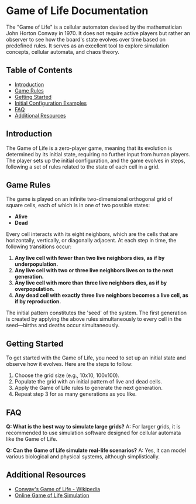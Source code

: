 # Game of Life Documentation

The "Game of Life" is a cellular automaton devised by the mathematician John Horton Conway in 1970. It does not require active players but rather an observer to see how the board's state evolves over time based on predefined rules. It serves as an excellent tool to explore simulation concepts, cellular automata, and chaos theory.

## Table of Contents

- [Introduction](#introduction)
- [Game Rules](#game-rules)
- [Getting Started](#getting-started)
- [Initial Configuration Examples](#initial-configuration-examples)
- [FAQ](#faq)
- [Additional Resources](#additional-resources)

## Introduction

The Game of Life is a zero-player game, meaning that its evolution is determined by its initial state, requiring no further input from human players. The player sets up the initial configuration, and the game evolves in steps, following a set of rules related to the state of each cell in a grid.

## Game Rules

The game is played on an infinite two-dimensional orthogonal grid of square cells, each of which is in one of two possible states:
- **Alive**
- **Dead**

Every cell interacts with its eight neighbors, which are the cells that are horizontally, vertically, or diagonally adjacent. At each step in time, the following transitions occur:

1. **Any live cell with fewer than two live neighbors dies, as if by underpopulation.**
2. **Any live cell with two or three live neighbors lives on to the next generation.**
3. **Any live cell with more than three live neighbors dies, as if by overpopulation.**
4. **Any dead cell with exactly three live neighbors becomes a live cell, as if by reproduction.**

The initial pattern constitutes the 'seed' of the system. The first generation is created by applying the above rules simultaneously to every cell in the seed—births and deaths occur simultaneously.

## Getting Started

To get started with the Game of Life, you need to set up an initial state and observe how it evolves. Here are the steps to follow:

1. Choose the grid size (e.g., 10x10, 100x100).
2. Populate the grid with an initial pattern of live and dead cells.
3. Apply the Game of Life rules to generate the next generation.
4. Repeat step 3 for as many generations as you like.


## FAQ

**Q: What is the best way to simulate large grids?**
A: For larger grids, it is recommended to use simulation software designed for cellular automata like the Game of Life.

**Q: Can the Game of Life simulate real-life scenarios?**
A: Yes, it can model various biological and physical systems, although simplistically.

## Additional Resources

- [Conway's Game of Life - Wikipedia](https://en.wikipedia.org/wiki/Conway%27s_Game_of_Life)
- [Online Game of Life Simulation](https://playgameoflife.com/)

